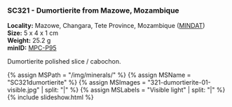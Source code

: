
### <a name="SC321"></a> SC321 - Dumortierite from Mazowe, Mozambique

**Locality:** Mazowe, Changara, Tete Province, Mozambique ([MINDAT](https://www.mindat.org/loc-109710.html))  
**Size:** 5 x 4 x 1 cm  
**Weight:** 25.2 g  
**minID:** [MPC-P95](https://www.mindat.org/MPC-P95)

Dumortierite polished slice / cabochon.

{% assign MSPath = "/img/minerals/" %}
{% assign MSName = "SC321dumortierite" %}
{% assign MSImages = "321-dumortierite-01-visible.jpg" | split: "|" %}
{% assign MSLabels = "Visible light" | split: "|" %}
{% include slideshow.html %}

